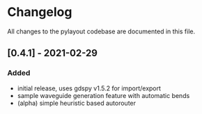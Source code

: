 # Changelog
All changes to the pylayout codebase are documented in this file.

## [0.4.1] - 2021-02-29
### Added
- initial release, uses gdspy v1.5.2 for import/export
- sample waveguide generation feature with automatic bends
- (alpha) simple heuristic based autorouter